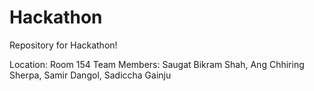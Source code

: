 # Hackathon
Repository for Hackathon!

Location: Room 154
Team Members: Saugat Bikram Shah,
              Ang Chhiring Sherpa,
              Samir Dangol,
              Sadiccha Gainju   
             
